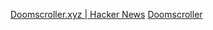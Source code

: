 
[Doomscroller.xyz | Hacker News](https://news.ycombinator.com/item?id=40098178)
[Doomscroller](https://doomscroller.xyz/)
